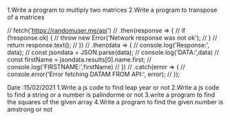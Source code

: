 1.Write a program to multiply two matrices
2.Write a program to transpose of a matrices


// fetch('https://randomuser.me/api')
//   .then(response => {
//     if (!response.ok) {
//       throw new Error('Network response was not ok');
//     }
//     return response.text(); 
//   })
//   .then(data => {
//     console.log('Response:', data); 
//     const jsondata = JSON.parse(data);
//     console.log('DATA:',data)
//     const firstName = jsondata.results[0].name.first;
//     console.log('FIRSTNAME:',firstName)
//   })
//   .catch(error => {
//     console.error('Error fetching DATAM FROM API:', error);
//   });


Date :15/02/2021
1.Write a js code to find leap year or not 
2.Write a js code to find a string or a number is palindorme or not 
3.write a program to find the squares of the given array
4.Write a program to find the given number is amstrong or not
